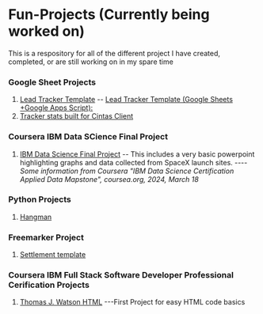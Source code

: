 # Fun-Projects (Currently being worked on)
This is a respository for all of the different project I have created, completed, or are still working on in my spare time


### Google Sheet Projects
1. [Lead Tracker Template](https://github.com/tpalmerton/Fun-Projects/blob/main/Lead_Tracker_Template) -- [Lead Tracker Template (Google Sheets +Google Apps Script):](https://docs.google.com/spreadsheets/d/1t2gAxxgyJxeLuGk9tsM42i7-5A4nTHrLPGXUYAsGBmw/edit?usp=sharing)
2. [Tracker stats built for Cintas Client](https://github.com/tpalmerton/Fun-Projects/blob/main/GoogleSheetsProject_Cintas)


### Coursera IBM Data SCience Final Project
1. [IBM Data Science Final Project](https://github.com/tpalmerton/Fun-Projects/blob/main/Final%20Project%20PowerPoint.pdf) -- This includes a very basic powerpoint highlighting graphs and data collected from SpaceX launch sites.
----   _Some information from Coursera "IBM Data Science Certification Applied Data Mapstone", coursea.org, 2024, March 18_

### Python Projects
1. [Hangman](https://github.com/tpalmerton/Fun-Projects/blob/main/hangman.py)


### Freemarker Project
1. [Settlement template](Settlement_template_freemaker.ftl)

### Coursera IBM Full Stack Software Developer Professional Cerification Projects
1. [Thomas J. Watson HTML]()
   ---First Project for easy HTML code basics
